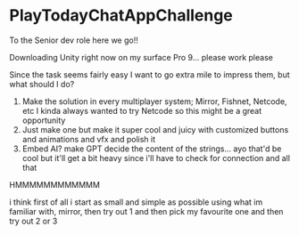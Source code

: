 # PlayTodayChatAppChallenge
To the Senior dev role here we go!!

Downloading Unity right now on my surface Pro 9... please work please

Since the task seems fairly easy I want to go extra mile to impress them, but what should I do?
1. Make the solution in every multiplayer system; Mirror, Fishnet, Netcode, etc I kinda always wanted to try Netcode so this might be a great opportunity
2. Just make one but make it super cool and juicy with customized buttons and animations and vfx and polish it
3. Embed AI? make GPT decide the content of the strings... ayo that'd be cool but it'll get a bit heavy since i'll have to check for connection and all that

HMMMMMMMMMMMM

i think first of all i start as small and simple as possible using what im familiar with, mirror, then try out 1 and then pick my favourite one and then try out 2 or 3
